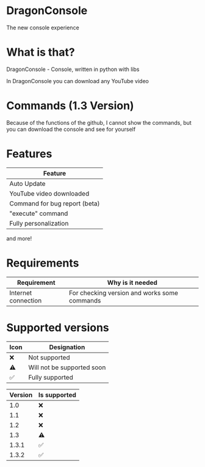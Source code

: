 # DragonConsole
The new console experience

# What is that?
DragonConsole - Console, written in python with libs

In DragonConsole you can download any YouTube video

# Commands (1.3 Version)
Because of the functions of the github, I cannot show the commands, but you can download the console and see for yourself

# Features
| Feature                       |
| ----------------------------- |
| Auto Update                   |
| YouTube video downloaded      |
| Command for bug report (beta) |
| "execute" command             |
| Fully personalization         |

and more!

# Requirements
| Requirement         | Why is it needed                             |
| ------------------- | -------------------------------------------- |
| Internet connection | For checking version and works some commands |

# Supported versions

| Icon      | Designation               |
| --------- | ------------------------- |
| ❌       | Not supported              |
| ⚠️       | Will not be supported soon |
| ✅       | Fully supported            |

| Version   | Is supported  |
| --------- | ------------- |
| 1.0       | ❌            |
| 1.1       | ❌            |
| 1.2       | ❌            |
| 1.3       | ⚠️            |
| 1.3.1     | ✅            |
| 1.3.2     | ✅            |
